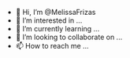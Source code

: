 - 👋 Hi, I’m @MelissaFrizas
- 👀 I’m interested in ...
- 🌱 I’m currently learning ...
- 💞️ I’m looking to collaborate on ...
- 📫 How to reach me ...

<!---
MelissaFrizas/MelissaFrizas is a ✨ special ✨ repository because its `README.md` (this file) appears on your GitHub profile.
You can click the Preview link to take a look at your changes.
--->
